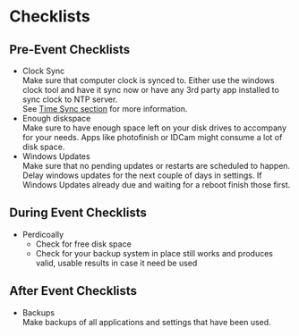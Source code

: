 # Checklists



## Pre-Event Checklists

* Clock Sync\
  Make sure that computer clock is synced to. Either use the windows clock tool and have it sync now or have any 3rd party app installed to sync clock to NTP server.\
  See [Time Sync section](knowledge-base/time-sync.md) for more information.
* Enough diskspace\
  Make sure to have enough space left on your disk drives to accompany for your needs. Apps like photofinish or IDCam might consume a lot of disk space.
* Windows Updates\
  Make sure that no pending updates or restarts are scheduled to happen. Delay windows updates for the next couple of days in settings. If Windows Updates already due and waiting for a reboot finish those first.

## During Event Checklists

* Perdicoally&#x20;
  * Check for free disk space
  * Check for your backup system in place still works and produces valid, usable results in case it need be used

## After Event Checklists

* Backups\
  Make backups of all applications and settings that have been used.





